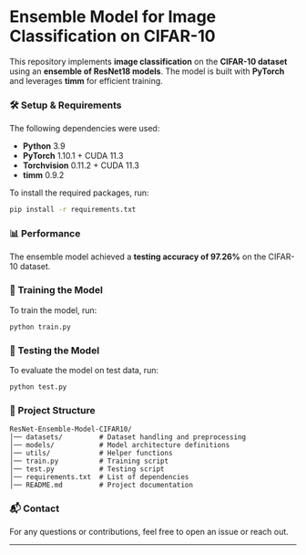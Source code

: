 # **Ensemble Model for Image Classification on CIFAR-10**  

This repository implements **image classification** on the **CIFAR-10 dataset** using an **ensemble of ResNet18 models**. The model is built with **PyTorch** and leverages **timm** for efficient training.  

### **🛠️ Setup & Requirements**  
The following dependencies were used:  
- **Python** 3.9  
- **PyTorch** 1.10.1 + CUDA 11.3  
- **Torchvision** 0.11.2 + CUDA 11.3  
- **timm** 0.9.2  

To install the required packages, run:  
```sh
pip install -r requirements.txt
```  

### **📊 Performance**  
The ensemble model achieved a **testing accuracy of 97.26%** on the CIFAR-10 dataset.  

### **🚀 Training the Model**  
To train the model, run:  
```sh
python train.py
```  

### **🎯 Testing the Model**  
To evaluate the model on test data, run:  
```sh
python test.py
```  

### **📂 Project Structure**  
```
ResNet-Ensemble-Model-CIFAR10/
│── datasets/         # Dataset handling and preprocessing
│── models/           # Model architecture definitions
│── utils/            # Helper functions
│── train.py          # Training script
│── test.py           # Testing script
│── requirements.txt  # List of dependencies
│── README.md         # Project documentation
```  

### **📬 Contact**  
For any questions or contributions, feel free to open an issue or reach out.  

---
